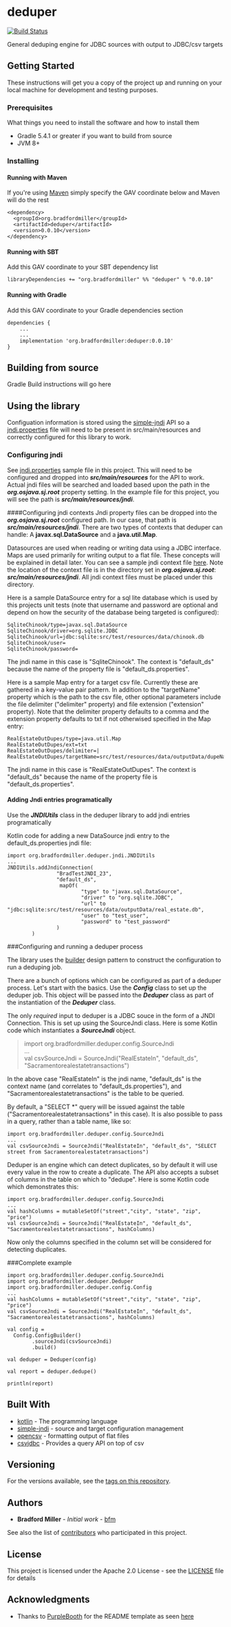 # deduper

[![Build Status](https://travis-ci.org/bmiller1009/deduper.svg?branch=master)](https://travis-ci.org/bmiller1009/deduper)

General deduping engine for JDBC sources with output to JDBC/csv targets 

## Getting Started

These instructions will get you a copy of the project up and running on your local machine for development and testing purposes.

### Prerequisites

What things you need to install the software and how to install them

* Gradle 5.4.1 or greater if you want to build from source
* JVM 8+

### Installing

#### Running with Maven

If you're using [Maven](maven.apache.org) simply specify the GAV coordinate below and Maven will do the rest

```
<dependency>
  <groupId>org.bradfordmiller</groupId>
  <artifactId>deduper</artifactId>
  <version>0.0.10</version>
</dependency>
```

#### Running with SBT

Add this GAV coordinate to your SBT dependency list

```
libraryDependencies += "org.bradfordmiller" %% "deduper" % "0.0.10"
```

#### Running with Gradle

Add this GAV coordinate to your Gradle dependencies section

```
dependencies {
    ...
    ...
    implementation 'org.bradfordmiller:deduper:0.0.10'
}
```

## Building from source

Gradle Build instructions will go here

## Using the library

Configuation information is stored using the [simple-jndi](https://github.com/h-thurow/Simple-JNDI)
API so a [jndi.properties](https://github.com/bmiller1009/deduper/blob/master/src/main/resources/jndi.properties) file will need to be present
in src/main/resources and correctly configured for this library to work.  

### Configuring jndi
See [jndi.properties](https://github.com/bmiller1009/deduper/blob/master/src/main/resources/jndi.properties) sample file
in this project. This will need to be configured and dropped into **_src/main/resources_** for the API to work.  Actual jndi
files will be searched and loaded based upon the path in the **_org.osjava.sj.root_** property setting.  In the example file 
for this project, you will see the path is **_src/main/resources/jndi_**.  

####Configuring jndi contexts
Jndi property files can be dropped into the **_org.osjava.sj.root_** configured path. In our case, that path is **_src/main/resources/jndi_**.  There are two types of contexts that deduper can handle:  A **javax.sql.DataSource** and a **java.util.Map**. 

Datasources are used when reading or writing data using a JDBC interface. Maps are used primarily for writing output to a flat file. These concepts will be explained in detail later.  You can see a sample jndi context file [here](https://github.com/bmiller1009/deduper/blob/master/src/main/resources/jndi/default_ds.properties).  Note the location of the context file is in the directory set in **_org.osjava.sj.root_**:  **_src/main/resources/jndi_**.  All jndi context files must be placed under this directory.

Here is a sample DataSource entry for a sql lite database which is used by this projects unit tests (note that username and password are optional and depend on how the security of the database being targeted is configured):

    SqliteChinook/type=javax.sql.DataSource  
    SqliteChinook/driver=org.sqlite.JDBC  
    SqliteChinook/url=jdbc:sqlite:src/test/resources/data/chinook.db  
    SqliteChinook/user=  
    SqliteChinook/password=

The jndi name in this case is "SqliteChinook".  The context is "default\_ds" because the name of the property file is "default_ds.properties".

Here is a sample Map entry for a target csv file. Currently these are gathered in a key-value pair pattern. In addition to the "targetName" property which is the path to the csv file, other optional parameters include the file delimiter ("delimiter" property) and file extension ("extension" property). Note that the delimiter property defaults to a comma and the extension property defaults to txt if not otherwised specified in the Map entry:

    RealEstateOutDupes/type=java.util.Map   
    RealEstateOutDupes/ext=txt   
    RealEstateOutDupes/delimiter=|  
    RealEstateOutDupes/targetName=src/test/resources/data/outputData/dupeName

The jndi name in this case is "RealEstateOutDupes".  The context is "default\_ds" because the name of the property file is "default_ds.properties".

#### Adding Jndi entries programatically

Use the **_JNDIUtils_** class in the deduper library to add jndi entries programatically

Kotlin code for adding a new DataSource jndi entry to the default_ds.properties jndi file:

    import org.bradfordmiller.deduper.jndi.JNDIUtils  
    ...  
    JNDIUtils.addJndiConnection(  
                    "BradTestJNDI_23",  
                    "default_ds",  
                     mapOf(  
                            "type" to "javax.sql.DataSource",  
                            "driver" to "org.sqlite.JDBC",  
                            "url" to "jdbc:sqlite:src/test/resources/data/outputData/real_estate.db",  
                            "user" to "test_user",  
                            "password" to "test_password"  
                    )  
            )  

###Configuring and running a deduper process

The library uses the [builder](https://www.baeldung.com/kotlin-builder-pattern) design pattern to construct the configuration to run a deduping job.  

There are a bunch of options which can be configured as part of a deduper process.  Let's start with the basics. Use the **_Config_** class to set up the deduper job.  This object will be passed into the **_Deduper_** class as part of the instantiation of the **_Deduper_** class. 

The only _required_ input to deduper is a JDBC souce in the form of a JNDI Connection.  This is set up using the SourceJndi class.  Here is some Kotlin code which instantiates a **_SourceJndi_** object. 
> import org.bradfordmiller.deduper.config.SourceJndi  
> ...  
> val csvSourceJndi = SourceJndi("RealEstateIn", "default_ds", "Sacramentorealestatetransactions")

In the above case "RealEstateIn" is the jndi name, "default\_ds" is the context name (and correlates to "default\_ds.properties"), and "Sacramentorealestatetransactions" is the table to be queried. 

By default, a "SELECT *" query will be issued against the table ("Sacramentorealestatetransactions" in this case). It is also possible to pass in a query, rather than a table name, like so:

    import org.bradfordmiller.deduper.config.SourceJndi  
    ...  
    val csvSourceJndi = SourceJndi("RealEstateIn", "default_ds", "SELECT street from Sacramentorealestatetransactions")

Deduper is an engine which can detect duplicates, so by default it will use every value in the row to create a duplicate. The API also accepts a subset of columns in the table on which to "dedupe".  Here is some Kotlin code which demonstrates this:

    import org.bradfordmiller.deduper.config.SourceJndi  
    ...  
    val hashColumns = mutableSetOf("street","city", "state", "zip", "price")  
    val csvSourceJndi = SourceJndi("RealEstateIn", "default_ds", "Sacramentorealestatetransactions", hashColumns)

Now only the columns specified in the column set will be considered for detecting duplicates.

###Complete example

    import org.bradfordmiller.deduper.config.SourceJndi
    import org.bradfordmiller.deduper.Deduper
    import org.bradfordmiller.deduper.config.Config
    ...
    val hashColumns = mutableSetOf("street","city", "state", "zip", "price")  
    val csvSourceJndi = SourceJndi("RealEstateIn", "default_ds", "Sacramentorealestatetransactions", hashColumns)

    val config = 
      Config.ConfigBuilder()
            .sourceJndi(csvSourceJndi)
            .build()

    val deduper = Deduper(config)

    val report = deduper.dedupe()

    println(report)

## Built With

* [kotlin](https://kotlinlang.org/) - The programming language
* [simple-jndi](https://github.com/h-thurow/Simple-JNDI) - source and target configuration management
* [opencsv](http://opencsv.sourceforge.net/) - formatting output of flat files
* [csvjdbc](http://csvjdbc.sourceforge.net/) - Provides a query API on top of csv

## Versioning

For the versions available, see the [tags on this repository](https://github.com/bmiller1009/deduper/tags). 

## Authors

* **Bradford Miller** - *Initial work* - [bfm](https://github.com/bmiller1009)

See also the list of [contributors](https://github.com/bmiller1009/deduper/contributors) who participated in this project.

## License

This project is licensed under the Apache 2.0 License - see the [LICENSE](LICENSE) file for details

## Acknowledgments

* Thanks to [PurpleBooth](https://gist.github.com/PurpleBooth) for the README template as seen [here](https://gist.github.com/PurpleBooth/109311bb0361f32d87a2)
